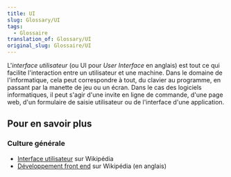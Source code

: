 ```yaml
---
title: UI
slug: Glossary/UI
tags:
  - Glossaire
translation_of: Glossary/UI
original_slug: Glossaire/UI
---
```

L'_interface utilisateur_ (ou UI pour _User Interface_ en anglais) est tout ce qui facilite l'interaction entre un utilisateur et une machine. Dans le domaine de l'informatique, cela peut correspondre à tout, du clavier au programme, en passant par la manette de jeu ou un écran. Dans le cas des logiciels informatiques, il peut s'agir d'une invite en ligne de commande, d'une page web, d'un formulaire de saisie utilisateur ou de l'interface d'une application.

## Pour en savoir plus

### Culture générale

- [Interface utilisateur](https://fr.wikipedia.org/wiki/Interface_utilisateur) sur Wikipédia
- [Développement front end](https://en.wikipedia.org/wiki/Front_end_development) sur Wikipédia (en anglais)
